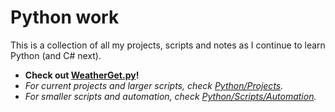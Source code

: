 # Python work
This is a collection of all my projects, scripts and notes as I continue to learn Python (and C# next).

- **Check out [WeatherGet.py](https://github.com/yayorbitgum/Personal/tree/master/Python/Projects/WeatherGet)!**
- *For current projects and larger scripts, check [Python/Projects](https://github.com/yayorbitgum/Personal/tree/master/Python/Projects).*
- *For smaller scripts and automation, check [Python/Scripts/Automation](https://github.com/yayorbitgum/Personal/tree/master/Python/Scripts/Automation).*
